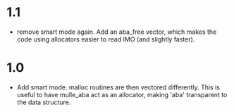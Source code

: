 # 1.1

* remove smart mode again. Add an aba_free vector, which makes the code using
allocators easier to read IMO (and slightly faster).

# 1.0

* Add smart mode. malloc routines are then vectored differently. This is useful
to have mulle_aba act as an allocator, making 'aba' transparent to the 
data structure.